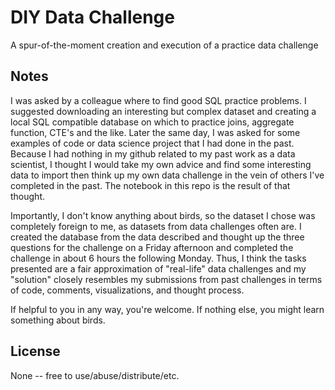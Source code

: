 # DIY Data Challenge

A spur-of-the-moment creation and execution of a practice data challenge

## Notes

I was asked by a colleague where to find good SQL practice problems.  I
suggested downloading an interesting but complex dataset and creating a local
SQL compatible database on which to practice joins, aggregate function, CTE's
and the like.  Later the same day, I was asked for some examples of code or
data science project that I had done in the past.  Because I had nothing in my
github related to my past work as a data scientist, I thought I would take my
own advice and find some interesting data to import then think up my own data
challenge in the vein of others I've completed in the past.  The notebook in
this repo is the result of that thought.  

Importantly, I don't know anything about birds, so the dataset I chose was
completely foreign to me, as datasets from data challenges often are.  I
created the database from the data described and thought up the three
questions for the challenge on a Friday afternoon and completed the challenge
in about 6 hours the following Monday.  Thus, I think the tasks presented are
a fair approximation of "real-life" data challenges and my "solution" closely
resembles my submissions from past challenges in terms of code, comments,
visualizations, and thought process.

If helpful to you in any way, you're welcome.  If nothing else, you might
learn something about birds.

## License
None -- free to use/abuse/distribute/etc.
